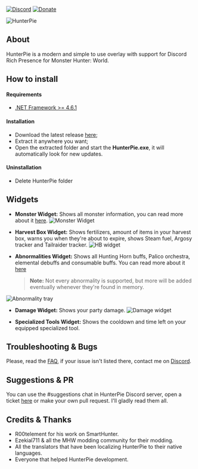 [![Discord](https://img.shields.io/discord/678286768046342147?color=%237289DA&label=Discord&logo=Discord&logoColor=%2399AAB5&style=for-the-badge)](https://discord.gg/5pdDq4Q)
[![Donate](https://img.shields.io/badge/Donate-PayPal-blue.svg)](https://www.paypal.com/cgi-bin/webscr?cmd=_s-xclick&hosted_button_id=EXPGCRVFVC2ZA&source=url)

![HunterPie](https://cdn.discordapp.com/attachments/402557384209203200/693529286975553667/Nexus_HunterPie_Banner.png)
## About
HunterPie is a modern and simple to use overlay with support for Discord Rich Presence for Monster Hunter: World.

## How to install

#### Requirements

- [.NET Framework >= 4.6.1](https://www.microsoft.com/en-us/download/details.aspx?id=49982)

#### Installation

- Download the latest release [here](https://github.com/Haato3o/HunterPie/releases/latest);
- Extract it anywhere you want;
- Open the extracted folder and start the **HunterPie.exe**, it will automatically look for new updates.

#### Uninstallation

- Delete HunterPie folder

## Widgets
- **Monster Widget:** Shows all monster information, you can read more about it [here](https://github.com/Haato3o/HunterPie/wiki/Monster-Widget).
![Monster Widget](https://cdn.discordapp.com/attachments/402557384209203200/692794622077829130/unknown.png)

- **Harvest Box Widget:** Shows fertilizers, amount of items in your harvest box, warns you when they're about to expire, shows Steam fuel, Argosy tracker and Tailraider tracker.
![HB widget](https://staticdelivery.nexusmods.com/mods/2531/images/2645/2645-1583505042-1044544052.png)

- **Abnormalities Widget:** Shows all Hunting Horn buffs, Palico orchestra, elemental debuffs and consumable buffs. You can read more about it [here](https://github.com/Haato3o/HunterPie/wiki/Abnormalities-Tray)
    > **Note:** Not every abnormality is supported, but more will be added eventually whenever they're found in memory.

![Abnormality tray](https://cdn.discordapp.com/attachments/402557384209203200/693155786200711198/unknown.png)

- **Damage Widget:** Shows your party damage.
![Damage widget](https://staticdelivery.nexusmods.com/mods/2531/images/2645/2645-1582739132-2012080524.png)

- **Specialized Tools Widget:** Shows the cooldown and time left on your equipped specialized tool.

## Troubleshooting & Bugs

Please, read the [FAQ](https://github.com/Haato3o/HunterPie/wiki/FAQ), if your issue isn't listed there, contact me on [Discord](https://discord.gg/5pdDq4Q).

## Suggestions & PR

You can use the #suggestions chat in HunterPie Discord server, open a ticket [here](https://github.com/Haato3o/HunterPie/issues) or make your own pull request. I'll gladly read them all.

## Credits & Thanks
- R00telement for his work on SmartHunter.
- Ezekial711 & all the MHW modding community for their modding.
- All the translators that have been localizing HunterPie to their native languages.
- Everyone that helped HunterPie development.